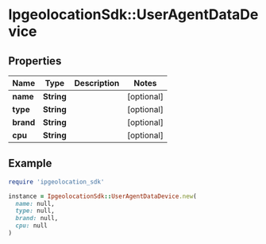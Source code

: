 # IpgeolocationSdk::UserAgentDataDevice

## Properties

| Name | Type | Description | Notes |
| ---- | ---- | ----------- | ----- |
| **name** | **String** |  | [optional] |
| **type** | **String** |  | [optional] |
| **brand** | **String** |  | [optional] |
| **cpu** | **String** |  | [optional] |

## Example

```ruby
require 'ipgeolocation_sdk'

instance = IpgeolocationSdk::UserAgentDataDevice.new(
  name: null,
  type: null,
  brand: null,
  cpu: null
)
```

